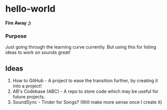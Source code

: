 # hello-world
**Fire Away ;)**

### Purpose
Just going through the learning curve currently.
But using this for listing ideas to work on sounds great!

## Ideas
1. How to GitHub - A project to ease the transition further, by creating it into a project!
2. AB's Codebase (ABC) - A repo to store code which may be useful for future projects.
3. SoundSync - Tinder for Songs? (Will make more sense once I create it)
